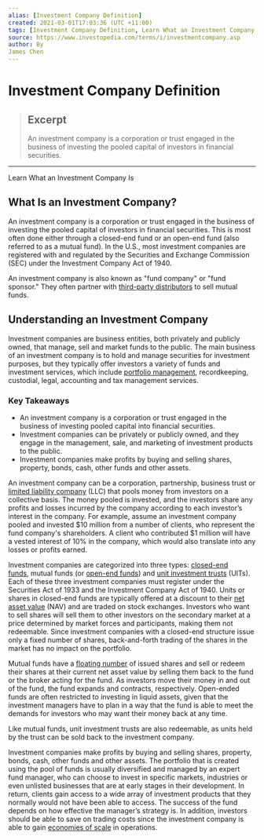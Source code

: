 ```yaml
---
alias: [Investment Company Definition]
created: 2021-03-01T17:03:36 (UTC +11:00)
tags: [Investment Company Definition, Learn What an Investment Company Is]
source: https://www.investopedia.com/terms/i/investmentcompany.asp
author: By
James Chen
---
```


# Investment Company Definition

> ## Excerpt
> An investment company is a corporation or trust engaged in the business of investing the pooled capital of investors in financial securities.

---

Learn What an Investment Company Is
## What Is an Investment Company?

An investment company is a corporation or trust engaged in the business of investing the pooled capital of investors in financial securities. This is most often done either through a closed-end fund or an open-end fund (also referred to as a mutual fund). In the U.S., most investment companies are registered with and regulated by the Securities and Exchange Commission (SEC) under the Investment Company Act of 1940.

An investment company is also known as "fund company" or "fund sponsor." They often partner with [third-party distributors](https://www.investopedia.com/terms/t/thirdpartydistributor.asp) to sell mutual funds.

## Understanding an Investment Company

Investment companies are business entities, both privately and publicly owned, that manage, sell and market funds to the public. The main business of an investment company is to hold and manage securities for investment purposes, but they typically offer investors a variety of funds and investment services, which include [portfolio management](https://www.investopedia.com/terms/p/portfoliomanagement.asp), recordkeeping, custodial, legal, accounting and tax management services.

### Key Takeaways

-   An investment company is a corporation or trust engaged in the business of investing pooled capital into financial securities.
-   Investment companies can be privately or publicly owned, and they engage in the management, sale, and marketing of investment products to the public.
-   Investment companies make profits by buying and selling shares, property, bonds, cash, other funds and other assets.

An investment company can be a corporation, partnership, business trust or [limited liability company](https://www.investopedia.com/terms/l/llc.asp) (LLC) that pools money from investors on a collective basis. The money pooled is invested, and the investors share any profits and losses incurred by the company according to each investor’s interest in the company. For example, assume an investment company pooled and invested $10 million from a number of clients, who represent the fund company's shareholders. A client who contributed $1 million will have a vested interest of 10% in the company, which would also translate into any losses or profits earned.

Investment companies are categorized into three types: [closed-end funds](https://www.investopedia.com/terms/c/closed-endinvestment.asp), mutual funds (or [open-end funds](https://www.investopedia.com/terms/o/open-endfund.asp)) and [unit investment trusts](https://www.investopedia.com/terms/u/uit.asp) (UITs). Each of these three investment companies must register under the Securities Act of 1933 and the Investment Company Act of 1940. Units or shares in closed-end funds are typically offered at a discount to their [net asset value](https://www.investopedia.com/terms/n/nav.asp) (NAV) and are traded on stock exchanges. Investors who want to sell shares will sell them to other investors on the secondary market at a price determined by market forces and participants, making them not redeemable. Since investment companies with a closed-end structure issue only a fixed number of shares, back-and-forth trading of the shares in the market has no impact on the portfolio.

Mutual funds have a [floating number](https://www.investopedia.com/terms/f/floating-stock.asp) of issued shares and sell or redeem their shares at their current net asset value by selling them back to the fund or the broker acting for the fund. As investors move their money in and out of the fund, the fund expands and contracts, respectively. Open-ended funds are often restricted to investing in liquid assets, given that the investment managers have to plan in a way that the fund is able to meet the demands for investors who may want their money back at any time. 

Like mutual funds, unit investment trusts are also redeemable, as units held by the trust can be sold back to the investment company.

Investment companies make profits by buying and selling shares, property, bonds, cash, other funds and other assets. The portfolio that is created using the pool of funds is usually diversified and managed by an expert fund manager, who can choose to invest in specific markets, industries or even unlisted businesses that are at early stages in their development. In return, clients gain access to a wide array of investment products that they normally would not have been able to access. The success of the fund depends on how effective the manager’s strategy is. In addition, investors should be able to save on trading costs since the investment company is able to gain [economies of scale](https://www.investopedia.com/terms/e/economiesofscale.asp) in operations.
